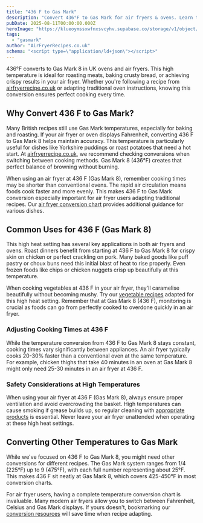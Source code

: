 ```yaml
---
title: "436 F to Gas Mark"
description: "Convert 436°F to Gas Mark for air fryers & ovens. Learn the exact Gas Mark equivalent and cooking tips at airfryerrecipe.co.uk."
pubDate: 2025-08-11T00:00:00.000Z
heroImage: "https://klueoymssxwfnxsvcyhv.supabase.co/storage/v1/object/public/md/436-f-to-gas-mark-c6619662.png"
tags:
  - "gasmark"
author: "AirFryerRecipes.co.uk"
schema: "<script type=\"application/ld+json\"></script>"
---
```


<p>436°F converts to Gas Mark 8 in UK ovens and air fryers. This high temperature is ideal for roasting meats, baking crusty bread, or achieving crispy results in your air fryer. Whether you're following a recipe from <a href=https://www.airfryerrecipe.co.uk/recipes>airfryerrecipe.co.uk</a> or adapting traditional oven instructions, knowing this conversion ensures perfect cooking every time.</p>

<h2>Why Convert 436 F to Gas Mark?</h2>
<p>Many British recipes still use Gas Mark temperatures, especially for baking and roasting. If your air fryer or oven displays Fahrenheit, converting 436 F to Gas Mark 8 helps maintain accuracy. This temperature is particularly useful for dishes like Yorkshire puddings or roast potatoes that need a hot start. At <a href=https://www.airfryerrecipe.co.uk>airfryerrecipe.co.uk</a>, we recommend checking conversions when switching between cooking methods. Gas Mark 8 (436°F) creates that perfect balance of browning without burning.</p>

<p>When using an air fryer at 436 F (Gas Mark 8), remember cooking times may be shorter than conventional ovens. The rapid air circulation means foods cook faster and more evenly. This makes 436 F to Gas Mark conversion especially important for air fryer users adapting traditional recipes. Our <a href=https://www.airfryerrecipe.co.uk/air-fryer-conversion-chart>air fryer conversion chart</a> provides additional guidance for various dishes.</p>

<h2>Common Uses for 436 F (Gas Mark 8)</h2>
<p>This high heat setting has several key applications in both air fryers and ovens. Roast dinners benefit from starting at 436 F to Gas Mark 8 for crispy skin on chicken or perfect crackling on pork. Many baked goods like puff pastry or choux buns need this initial blast of heat to rise properly. Even frozen foods like chips or chicken nuggets crisp up beautifully at this temperature.</p>

<p>When cooking vegetables at 436 F in your air fryer, they'll caramelise beautifully without becoming mushy. Try our <a href=https://www.airfryerrecipe.co.uk/recipe-category/vegetables>vegetable recipes</a> adapted for this high heat setting. Remember that at Gas Mark 8 (436 F), monitoring is crucial as foods can go from perfectly cooked to overdone quickly in an air fryer.</p>

<h3>Adjusting Cooking Times at 436 F</h3>
<p>While the temperature conversion from 436 F to Gas Mark 8 stays constant, cooking times vary significantly between appliances. An air fryer typically cooks 20-30% faster than a conventional oven at the same temperature. For example, chicken thighs that take 40 minutes in an oven at Gas Mark 8 might only need 25-30 minutes in an air fryer at 436 F.</p>

<h3>Safety Considerations at High Temperatures</h3>
<p>When using your air fryer at 436 F (Gas Mark 8), always ensure proper ventilation and avoid overcrowding the basket. High temperatures can cause smoking if grease builds up, so regular cleaning with <a href=https://www.airfryerrecipe.co.uk/air-fryer-cleaner>appropriate products</a> is essential. Never leave your air fryer unattended when operating at these high heat settings.</p>

<h2>Converting Other Temperatures to Gas Mark</h2>
<p>While we've focused on 436 F to Gas Mark 8, you might need other conversions for different recipes. The Gas Mark system ranges from 1/4 (225°F) up to 9 (475°F), with each full number representing about 25°F. This makes 436 F sit neatly at Gas Mark 8, which covers 425-450°F in most conversion charts.</p>

<p>For air fryer users, having a complete temperature conversion chart is invaluable. Many modern air fryers allow you to switch between Fahrenheit, Celsius and Gas Mark displays. If yours doesn't, bookmarking our <a href=https://www.airfryerrecipe.co.uk/air-fryer-conversion-chart>conversion resources</a> will save time when recipe adapting.</p>
